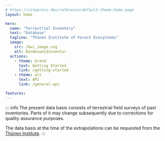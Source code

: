 ```yaml
---
# https://vitepress.dev/reference/default-theme-home-page
layout: home

hero:
  name: "Terrestrial Inventory"
  text: "Database"
  tagline: "Thünen Institute of Forest Ecosystems"
  image:
    src: /bwi_image.svg
    alt: Bundeswaldinventur
  actions:
    - theme: brand
      text: Getting Started
      link: /getting-started
    - theme: alt
      text: API
      link: /general-api

features:
---
```




::: info
The present data basis consists of terrestrial field surveys of past inventories. Parts of it may change subsequently due to corrections for quality assurance purposes.

The data basis at the time of the extrapolations can be requested from the [Thünen Institute](https://www.thuenen.de/de/fachinstitute/waldoekosysteme).
:::
